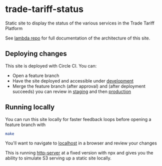 # trade-tariff-status

Static site to display the status of the various services in the Trade Tariff Platform

See [lambda repo][lambda-repo] for full documentation of the architecture of this
site.

## Deploying changes

This site is deployed with Circle CI. You can:

- Open a feature branch
- Have the site deployed and accessible under [development]
- Merge the feature branch (after approval) and (after deployment succeeds)
  you can review in [staging] and then [production]

## Running locally

You can run this site locally for faster feedback loops before opening a feature
branch with

```sh
make
```

You'll want to navigate to [localhost] in a browser and review your changes

This is running [http-server] at a fixed version with npx and gives you the ability
to simulate S3 serving up a static site locally.

[localhost]: http://localhost:2001
[http-server]: https://www.npmjs.com/package/http-server
[lambda-repo]: https://github.com/trade-tariff/trade-tariff-lambdas-status-checks
[development]: https://status.dev.trade-tariff.service.gov.uk
[staging]: https://status.staging.trade-tariff.service.gov.uk
[production]: https://status.trade-tariff.service.gov.uk
